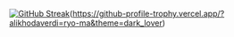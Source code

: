 [![GitHub Streak](https://github-readme-streak-stats.herokuapp.com/?user=alikhodaverdi)](https://git.io/streak-stats)(https://github-profile-trophy.vercel.app/?alikhodaverdi=ryo-ma&theme=dark_lover)
